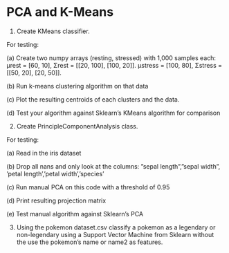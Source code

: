 # PCA and K-Means

1. Create KMeans classifier. 

For testing:

(a) Create two numpy arrays (resting, stressed) with 1,000 samples each: μrest =
[60, 10], Σrest = [[20, 100], [100, 20]]. μstress = [100, 80], Σstress = [[50, 20], [20, 50]].

(b) Run k-means clustering algorithm on that data

(c) Plot the resulting centroids of each clusters and the data.

(d) Test your algorithm against Sklearn’s KMeans algorithm for comparison

2. Create PrincipleComponentAnalysis class.

For testing:
    
(a) Read in the iris dataset 

(b) Drop all nans and only look at the columns: ”sepal length”,”sepal width”,
’petal length’,’petal width’,’species’

(c) Run manual PCA on this code with a threshold of 0.95

(d) Print resulting projection matrix

(e) Test manual algorithm against Sklearn’s PCA


3. Using the pokemon dataset.csv classify a pokemon as a legendary or non-legendary using a Support Vector
Machine from Sklearn without the use the pokemon’s name or name2 as features.

